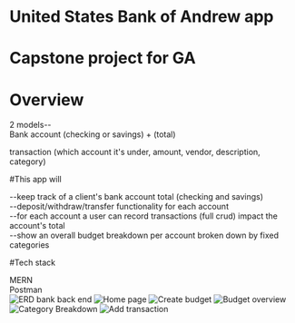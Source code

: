 # United States Bank of Andrew app
# Capstone project for GA


# Overview

2 models-- <br />
Bank account (checking or savings) + (total) <br />

transaction (which account it's under, amount, vendor, description, category)<br />


#This app will 

--keep track of a client's bank account total (checking and savings) <br />
--deposit/withdraw/transfer functionality for each account<br />
--for each account a user can record transactions (full crud) impact the account's total<br />
--show an overall budget breakdown per account broken down by fixed categories<br />

#Tech stack

MERN<br />
Postman<br />
![ERD bank back end](https://user-images.githubusercontent.com/97055154/165099544-8f9861c7-f0a7-44b5-bbb2-c26f4c4deef9.jpeg)
![Home page](https://user-images.githubusercontent.com/97055154/165099559-da5031f4-8d72-44a8-b4a8-b3e0399daf92.jpg)
![Create budget](https://user-images.githubusercontent.com/97055154/165099587-8615c4dc-6e13-4722-9373-e957a8e000ed.jpg)
![Budget overview](https://user-images.githubusercontent.com/97055154/165099565-23c69ad3-2c17-46fd-a9a0-4218746e8d04.jpg)
![Category Breakdown](https://user-images.githubusercontent.com/97055154/165099724-4003f910-b70b-4a04-b18b-4989f2ea506c.jpg)
![Add transaction](https://user-images.githubusercontent.com/97055154/165099729-9d0d4e56-cacd-405d-98a6-a815d94ca6af.jpg)
